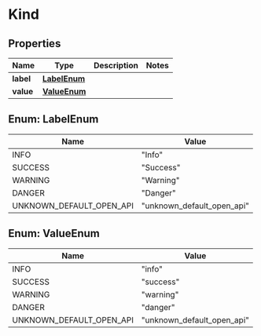 

# Kind


## Properties

| Name | Type | Description | Notes |
|------------ | ------------- | ------------- | -------------|
|**label** | [**LabelEnum**](#LabelEnum) |  |  |
|**value** | [**ValueEnum**](#ValueEnum) |  |  |



## Enum: LabelEnum

| Name | Value |
|---- | -----|
| INFO | &quot;Info&quot; |
| SUCCESS | &quot;Success&quot; |
| WARNING | &quot;Warning&quot; |
| DANGER | &quot;Danger&quot; |
| UNKNOWN_DEFAULT_OPEN_API | &quot;unknown_default_open_api&quot; |



## Enum: ValueEnum

| Name | Value |
|---- | -----|
| INFO | &quot;info&quot; |
| SUCCESS | &quot;success&quot; |
| WARNING | &quot;warning&quot; |
| DANGER | &quot;danger&quot; |
| UNKNOWN_DEFAULT_OPEN_API | &quot;unknown_default_open_api&quot; |



